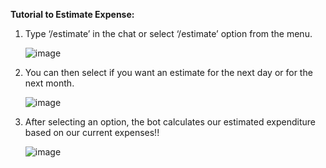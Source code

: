 ﻿**Tutorial to Estimate Expense:**

1. Type ‘/estimate’ in the chat or select ‘/estimate’ option from the menu.

   ![image](https://github.com/user-attachments/assets/5778cbfc-a33d-4772-b135-b421e80bcbf6)

2. You can then select if you want an estimate for the next day or for the next month.

   ![image](https://github.com/user-attachments/assets/127f7c16-24bf-4541-ab67-0028031a0289)

3. After selecting an option, the bot calculates our estimated expenditure based on our current expenses!!

   ![image](https://github.com/user-attachments/assets/1b11dba8-227d-4b83-abbf-0b197adb5ce8)



